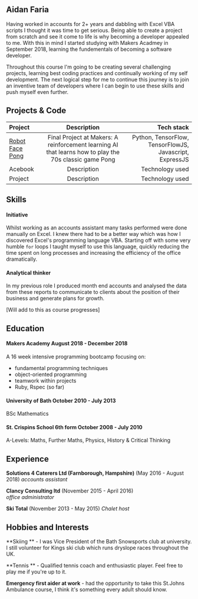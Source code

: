 ## Aidan Faria

Having worked in accounts for 2+ years and dabbling with Excel VBA scripts I thought it was time to get serious. Being able to create a project from scratch and see it come to life is why becoming a developer appealed to me. With this in mind I started studying with Makers Acadmey in September 2018, learning the fundementals of becoming a software developer.

Throughout this course I'm going to be creating several challenging projects, learning best coding practices and continually working of my self development. The next logical step for me to continue this journey is to join an inventive team of developers where I can begin to use these skills and push myself even further.

## Projects & Code

| Project | Description | Tech stack |
| :--- | :------------: | ---: |
| [Robot Face Pong][1] | Final Project at Makers: A reinforcement learning AI that learns how to play the 70s classic game Pong | Python, TensorFlow, TensorFlowJS, Javascript, ExpressJS |
| Acebook | Description | Technology used |
| Project | Description | Technology used |

## Skills

#### Initiative

Whilst working as an accounts assistant many tasks performed were done manually on Excel. I knew there had to be a better way which was how I discovered Excel's programming language VBA. Starting off with some very humble ```for``` loops I taught myself to use this language, quickly reducing the time spent on long processes and increasing the efficiency of the office dramatically.

#### Analytical thinker

In my previous role I produced month end accounts and analysed the data from these reports to communicate to clients about the position of their business and generate plans for growth.

[Will add to this as course progresses]

## Education

#### Makers Academy August 2018 - December 2018

A 16 week intensive programming bootcamp focusing on:

- fundamental programming techniques
- object-oriented programming
- teamwork within projects
- Ruby, Rspec (so far)

#### University of Bath October 2010 - July 2013

BSc Mathematics

#### St. Crispins School 6th form October 2008 - July 2010

A-Levels: Maths, Further Maths, Physics, History & Critical Thinking

## Experience

**Solutions 4 Caterers Ltd (Farnborough, Hampshire)** (May 2016 - August 2018)
*accounts assistant*

**Clancy Consulting ltd** (November 2015 - April 2016)   
*office administrator*  

**Ski Total** (November 2013 - May 2015)
*Chalet host*

## Hobbies and Interests


**Skiing ** - I was Vice President of the Bath Snowsports club at university. I still volunteer for Kings ski club which runs dryslope races throughout the UK.

**Tennis ** - Qualified tennis coach and enthusiastic player. Feel free to play me if you're up to it.

**Emergency first aider at work** - had the opportunity to take this St.Johns Ambulance course, I think it's something every adult should know.

[1]: https://github.com/JonathanAndrews/robot_pong
